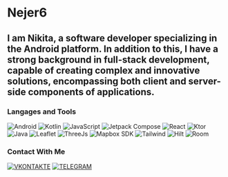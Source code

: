 # Nejer6

## I am Nikita, a software developer specializing in the Android platform. In addition to this, I have a strong background in full-stack development, capable of creating complex and innovative solutions, encompassing both client and server-side components of applications.

### Langages and Tools
![Android](https://img.shields.io/badge/Android-black?style=for-the-badge&logo=android)
![Kotlin](https://img.shields.io/badge/Kotlin-black?style=for-the-badge&logo=kotlin)
![JavaScript](https://img.shields.io/badge/JavaScript-black?style=for-the-badge&logo=javascript)
![Jetpack Compose](https://img.shields.io/badge/jetpack%20compose-black?style=for-the-badge&logo=jetpack%20compose)
![React](https://img.shields.io/badge/react-black?style=for-the-badge&logo=react)
![Ktor](https://img.shields.io/badge/ktor-black?style=for-the-badge&logo=ktor)
![Java](https://img.shields.io/badge/java-black?style=for-the-badge&logo=java)
![Leaflet](https://img.shields.io/badge/leaflet-black?style=for-the-badge&logo=leaflet)
![ThreeJs](https://img.shields.io/badge/threejs-black?style=for-the-badge&logo=three.js)
![Mapbox SDK](https://img.shields.io/badge/Mapbox%20sdk-black?style=for-the-badge&logo=mapbox)
![Tailwind](https://img.shields.io/badge/tailwind-black?style=for-the-badge&logo=tailwindcss)
![Hilt](https://img.shields.io/badge/hilt-black?style=for-the-badge&logo=hilt)
![Room](https://img.shields.io/badge/room-black?style=for-the-badge&logo=room)

### Contact With Me
[![VKONTAKTE](https://img.shields.io/badge/VKONTAKTE-black?style=for-the-badge&logo=vk)](https://vk.com/id194371647)
[![TELEGRAM](https://img.shields.io/badge/TELEGRAM-black?style=for-the-badge&logo=telegram)](https://t.me/nejer6)

<!--
[![Anurag's GitHub stats](https://github-readme-stats.vercel.app/api?username=nejer6)](https://github.com/anuraghazra/github-readme-stats)
-->

<!--
**Nejer6/Nejer6** is a ✨ _special_ ✨ repository because its `README.md` (this file) appears on your GitHub profile.

Here are some ideas to get you started:

- 🔭 I’m currently working on ...
- 🌱 I’m currently learning ...
- 👯 I’m looking to collaborate on ...
- 🤔 I’m looking for help with ...
- 💬 Ask me about ...
- 📫 How to reach me: ...
- 😄 Pronouns: ...
- ⚡ Fun fact: ...
-->
